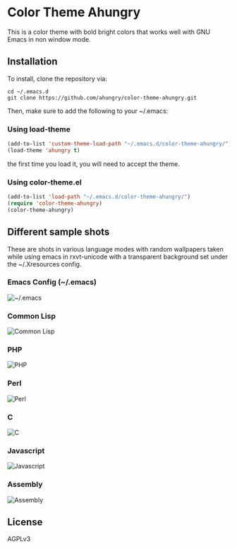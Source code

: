 # Color Theme Ahungry

This is a color theme with bold bright colors that works well with GNU
Emacs in non window mode.

## Installation
To install, clone the repository via:

```
cd ~/.emacs.d
git clone https://github.com/ahungry/color-theme-ahungry.git
```

Then, make sure to add the following to your ~/.emacs:
### Using load-theme
```lisp
(add-to-list 'custom-theme-load-path "~/.emacs.d/color-theme-ahungry/")
(load-theme 'ahungry t)
```
the first time you load it, you will need to accept the theme.

### Using color-theme.el

```lisp
(add-to-list 'load-path "~/.emacs.d/color-theme-ahungry/")
(require 'color-theme-ahungry)
(color-theme-ahungry)
```

## Different sample shots
These are shots in various language modes with random wallpapers
taken while using emacs in rxvt-unicode with a transparent background
set under the ~/.Xresources config.

### Emacs Config (~/.emacs)
![~/.emacs](https://github.com/ahungry/color-theme-ahungry/raw/master/require.png)

### Common Lisp
![Common Lisp](https://github.com/ahungry/color-theme-ahungry/raw/master/common-lisp.png)

### PHP
![PHP](https://github.com/ahungry/color-theme-ahungry/raw/master/php.png)

### Perl
![Perl](https://github.com/ahungry/color-theme-ahungry/raw/master/perl.png)

### C
![C](https://github.com/ahungry/color-theme-ahungry/raw/master/c.png)

### Javascript
![Javascript](https://github.com/ahungry/color-theme-ahungry/raw/master/javascript.png)

### Assembly
![Assembly](https://github.com/ahungry/color-theme-ahungry/raw/master/assembly.png)

## License
AGPLv3
